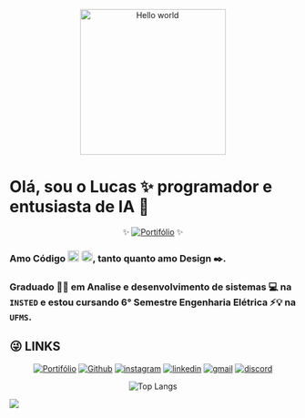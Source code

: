 <p align="center">
  <!-- <img height="100" alt="Hello world" src="https://i0.wp.com/polekon.org/wp-content/uploads/2021/12/hello_world_title3.gif?resize=700%2C239&ssl=1"> -->
  <img height="256" alt="Hello world" src="https://media.tenor.com/ftqs42Yna-oAAAAi/mochi-mochi-hello-white-mochi-mochi.gif">
</p>
  
# Olá, sou o Lucas ✨ programador e entusiasta de IA 🤖
<p align="center">
  ✨
  <a href="https://lucas-ats.vercel.app/"><img src="https://img.shields.io/badge/-PORTF%C3%93LIO-9A00FF?style=for-the-badge" alt="Portifólio"></a>
  ✨
</p>

<!-- #### My Name is Thalia <img height="20" src="https://em-content.zobj.net/thumbs/120/emojipedia/240/transgender-flag_1f3f3-fe0f-200d-26a7-fe0f.png"> -->

### Amo Código <img height="20" src="https://upload.wikimedia.org/wikipedia/commons/c/c3/Python-logo-notext.svg"> <img height="20" style="border-radius: 6px;" src="https://upload.wikimedia.org/wikipedia/commons/9/99/Unofficial_JavaScript_logo_2.svg">, tanto quanto amo Design ✒️. 
### Graduado 👨‍🎓 em Analise e desenvolvimento de sistemas 💻 na ``INSTED`` e estou cursando 6° Semestre Engenharia Elétrica ⚡💡 na ``UFMS``.

## __😜 LINKS__
<p align="center">
  <a href="https://lucas-ats.vercel.app/"><img src="https://img.shields.io/badge/-PORTF%C3%93LIO-9A00FF?style=for-the-badge" alt="Portifólio"></a>
  <a href="https://github.com/LucasATS/"><img src="https://img.shields.io/badge/GitHub-100000?style=for-the-badge&amp;logo=github&amp;logoColor=white" alt="Github"></a>
  <a href="https://www.instagram.com/lukaolmd/"><img src="https://img.shields.io/badge/Instagram-E4405F?style=for-the-badge&amp;logo=instagram&amp;logoColor=white" alt="instagram"></a>
  <a href="https://www.linkedin.com/in/lucas-almeida-tiburtino-da-silva/"><img src="https://img.shields.io/badge/LinkedIn-0077B5?style=for-the-badge&amp;logo=linkedin&amp;logoColor=white" alt="linkedin"></a>
  <a href="mailto:lucas.almida.da.silva@gmail.com"><img src="https://img.shields.io/badge/Gmail-D14836?style=for-the-badge&logo=gmail&logoColor=white" alt="gmail"></a> 
  <a href="https://discord.com/channels/@Lucas%20ATS#9901"><img src="https://img.shields.io/badge/Discord-5865F2?style=for-the-badge&logo=discord&logoColor=white" alt="discord"></a>  
</p>
 
<!-- <img align="right" alt="Lucas-pic" height="150" style="border-radius: 60px;" src="./src/img/cartoon1.png"> -->

<p align="center">
<!--   <img src="https://github-readme-stats.vercel.app/api?username=LucasATS&amp;show_icons=true" alt="Lucas&#39;s GitHub stats"> -->
  <img src="https://github-readme-stats.vercel.app/api/top-langs/?username=LucasATS&amp;layout=compact" alt="Top Langs">
</p>

![](https://gpvc.arturio.dev/lucasATS)
